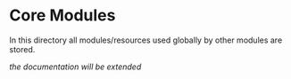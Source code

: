 # Core Modules

In this directory all modules/resources used globally by other modules are stored.

_the documentation will be extended_
